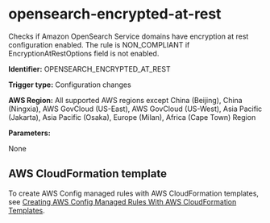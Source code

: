 # opensearch\-encrypted\-at\-rest<a name="opensearch-encrypted-at-rest"></a>

Checks if Amazon OpenSearch Service domains have encryption at rest configuration enabled\. The rule is NON\_COMPLIANT if EncryptionAtRestOptions field is not enabled\. 

**Identifier:** OPENSEARCH\_ENCRYPTED\_AT\_REST

**Trigger type:** Configuration changes

**AWS Region:** All supported AWS regions except China \(Beijing\), China \(Ningxia\), AWS GovCloud \(US\-East\), AWS GovCloud \(US\-West\), Asia Pacific \(Jakarta\), Asia Pacific \(Osaka\), Europe \(Milan\), Africa \(Cape Town\) Region

**Parameters:**

None  

## AWS CloudFormation template<a name="w79aac11c32c17b7d397c15"></a>

To create AWS Config managed rules with AWS CloudFormation templates, see [Creating AWS Config Managed Rules With AWS CloudFormation Templates](aws-config-managed-rules-cloudformation-templates.md)\.
